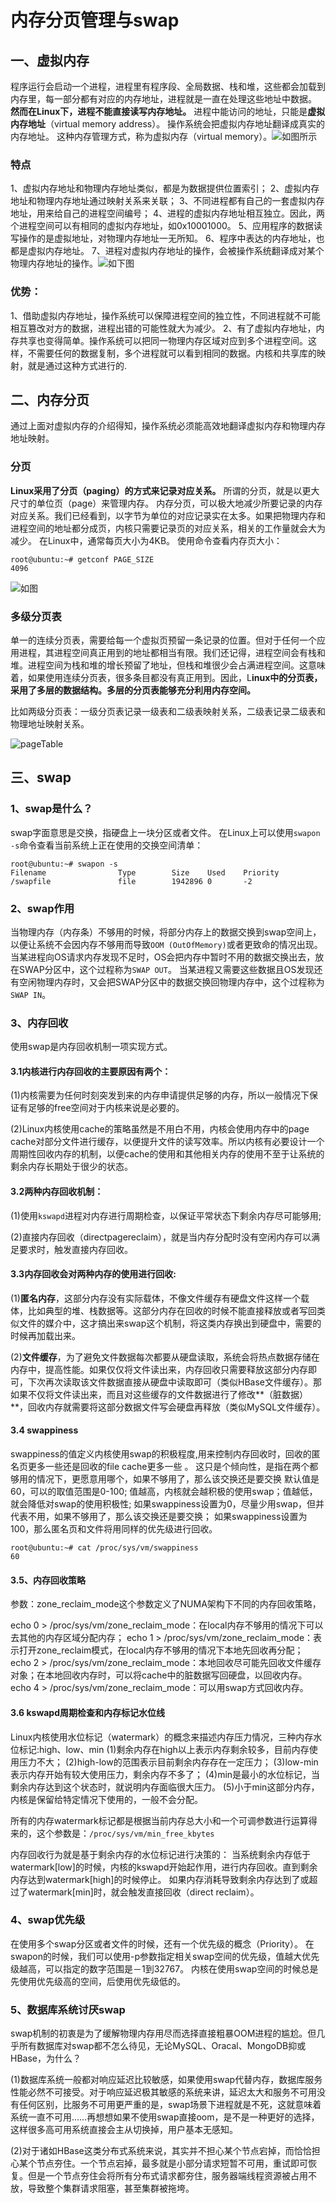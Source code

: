 # 内存分页管理与swap

## 一、虚拟内存

程序运行会启动一个进程，进程里有程序段、全局数据、栈和堆，这些都会加载到内存里，每一部分都有对应的内存地址，进程就是一直在处理这些地址中数据。
**然而在Linux下，进程不能直接读写内存地址。**
进程中能访问的地址，只能是**虚拟内存地址**（virtual memory address）。
操作系统会把虚拟内存地址翻译成真实的内存地址。
这种内存管理方式，称为虚拟内存（virtual memory）。![如图所示](./images/virtualMemory.jpg)

### 特点

1、虚拟内存地址和物理内存地址类似，都是为数据提供位置索引；
2、虚拟内存地址和物理内存地址通过映射关系来关联；
3、不同进程都有自己的一套虚拟内存地址，用来给自己的进程空间编号；
4、进程的虚拟内存地址相互独立。因此，两个进程空间可以有相同的虚拟内存地址，如0x10001000。
5、应用程序的数据读写操作的是虚拟地址，对物理内存地址一无所知。
6、程序中表达的内存地址，也都是虚拟内存地址。
7、进程对虚拟内存地址的操作，会被操作系统翻译成对某个物理内存地址的操作。![如下图](./images/address.jpg)

### 优势：

1、借助虚拟内存地址，操作系统可以保障进程空间的独立性，不同进程就不可能相互篡改对方的数据，进程出错的可能性就大为减少。
2、有了虚拟内存地址，内存共享也变得简单。操作系统可以把同一物理内存区域对应到多个进程空间。这样，不需要任何的数据复制，多个进程就可以看到相同的数据。内核和共享库的映射，就是通过这种方式进行的.

## 二、内存分页

通过上面对虚拟内存的介绍得知，操作系统必须能高效地翻译虚拟内存和物理内存地址映射。

### 分页

**Linux采用了分页（paging）的方式来记录对应关系。**
所谓的分页，就是以更大尺寸的单位页（page）来管理内存。
内存分页，可以极大地减少所要记录的内存对应关系。我们已经看到，以字节为单位的对应记录实在太多。如果把物理内存和进程空间的地址都分成页，内核只需要记录页的对应关系，相关的工作量就会大为减少。
在Linux中，通常每页大小为4KB。
使用命令查看内存页大小：

```shell
root@ubuntu:~# getconf PAGE_SIZE
4096
```

![如图](./images/addressPages.jpg)

### 多级分页表

单一的连续分页表，需要给每一个虚拟页预留一条记录的位置。但对于任何一个应用进程，其进程空间真正用到的地址都相当有限。我们还记得，进程空间会有栈和堆。进程空间为栈和堆的增长预留了地址，但栈和堆很少会占满进程空间。这意味着，如果使用连续分页表，很多条目都没有真正用到。因此，L**inux中的分页表，采用了多层的数据结构。多层的分页表能够充分利用内存空间。**

比如两级分页表：一级分页表记录一级表和二级表映射关系，二级表记录二级表和物理地址映射关系。

![pageTable](./images/pageTables.jpg)

## 三、swap

### 1、swap是什么？

swap字面意思是交换，指硬盘上一块分区或者文件。
在Linux上可以使用`swapon -s`命令查看当前系统上正在使用的交换空间清单：

```shell
root@ubuntu:~# swapon -s
Filename				Type		Size	Used	Priority
/swapfile               file    	1942896	0	    -2
```

### 2、swap作用

当物理内存（内存条）不够用的时候，将部分内存上的数据交换到swap空间上，以便让系统不会因内存不够用而导致`OOM (OutOfMemory)`或者更致命的情况出现。
当某进程向OS请求内存发现不足时，OS会把内存中暂时不用的数据交换出去，放在SWAP分区中，这个过程称为`SWAP OUT`。
当某进程又需要这些数据且OS发现还有空闲物理内存时，又会把SWAP分区中的数据交换回物理内存中，这个过程称为`SWAP IN`。

### 3、内存回收

使用swap是内存回收机制一项实现方式。

#### 3.1内核进行内存回收的主要原因有两个：

(1)内核需要为任何时刻突发到来的内存申请提供足够的内存，所以一般情况下保证有足够的free空间对于内核来说是必要的。

(2)Linux内核使用cache的策略虽然是不用白不用，内核会使用内存中的page cache对部分文件进行缓存，以便提升文件的读写效率。所以内核有必要设计一个周期性回收内存的机制，以便cache的使用和其他相关内存的使用不至于让系统的剩余内存长期处于很少的状态。

#### 3.2两种内存回收机制：

(1)使用`kswapd`进程对内存进行周期检查，以保证平常状态下剩余内存尽可能够用;

(2)直接内存回收（directpagereclaim），就是当内存分配时没有空闲内存可以满足要求时，触发直接内存回收。

#### 3.3内存回收会对两种内存的使用进行回收:

(1)**匿名内存**，这部分内存没有实际载体，不像文件缓存有硬盘文件这样一个载体，比如典型的堆、栈数据等。这部分内存在回收的时候不能直接释放或者写回类似文件的媒介中，这才搞出来swap这个机制，将这类内存换出到硬盘中，需要的时候再加载出来。

(2)**文件缓存**，为了避免文件数据每次都要从硬盘读取，系统会将热点数据存储在内存中，提高性能。如果仅仅将文件读出来，内存回收只需要释放这部分内存即可，下次再次读取该文件数据直接从硬盘中读取即可（类似HBase文件缓存）。那如果不仅将文件读出来，而且对这些缓存的文件数据进行了修改**（脏数据）**，回收内存就需要将这部分数据文件写会硬盘再释放（类似MySQL文件缓存）。

#### 3.4 swappiness

swappiness的值定义内核使用swap的积极程度,用来控制内存回收时，回收的匿名页更多一些还是回收的file cache更多一些 。
这只是个倾向性，是指在两个都够用的情况下，更愿意用哪个，如果不够用了，那么该交换还是要交换
默认值是60，可以的取值范围是0-100;
值越高，内核就会越积极的使用swap；值越低，就会降低对swap的使用积极性;
如果swappiness设置为0，尽量少用swap，但并代表不用，如果不够用了，那么该交换还是要交换；
如果swappiness设置为100，那么匿名页和文件将用同样的优先级进行回收。

```shell
root@ubuntu:~# cat /proc/sys/vm/swappiness 
60
```

#### 3.5、内存回收策略

参数：zone_reclaim_mode这个参数定义了NUMA架构下不同的内存回收策略，

echo 0 > /proc/sys/vm/zone_reclaim_mode：在local内存不够用的情况下可以去其他的内存区域分配内存；
echo 1 > /proc/sys/vm/zone_reclaim_mode：表示打开zone_reclaim模式，在local内存不够用的情况下本地先回收再分配；
echo 2 > /proc/sys/vm/zone_reclaim_mode：本地回收尽可能先回收文件缓存对象；在本地回收内存时，可以将cache中的脏数据写回硬盘，以回收内存。
echo 4 > /proc/sys/vm/zone_reclaim_mode：可以用swap方式回收内存。

#### 3.6 kswapd周期检查和内存标记水位线

Linux内核使用水位标记（watermark）的概念来描述内存压力情况，三种内存水位标记:high、low、min
(1)剩余内存在high以上表示内存剩余较多，目前内存使用压力不大；
(2)high-low的范围表示目前剩余内存存在一定压力；
(3)low-min表示内存开始有较大使用压力，剩余内存不多了；
(4)min是最小的水位标记，当剩余内存达到这个状态时，就说明内存面临很大压力。
(5)小于min这部分内存，内核是保留给特定情况下使用的，一般不会分配。

所有的内存watermark标记都是根据当前内存总大小和一个可调参数进行运算得来的，这个参数是：`/proc/sys/vm/min_free_kbytes`

内存回收行为就是基于剩余内存的水位标记进行决策的：
当系统剩余内存低于watermark[low]的时候，内核的kswapd开始起作用，进行内存回收。直到剩余内存达到watermark[high]的时候停止。
如果内存消耗导致剩余内存达到了或超过了watermark[min]时，就会触发直接回收（direct reclaim）。

### 4、swap优先级

在使用多个swap分区或者文件的时候，还有一个优先级的概念（Priority）。
在swapon的时候，我们可以使用-p参数指定相关swap空间的优先级，值越大优先级越高，可以指定的数字范围是－1到32767。
内核在使用swap空间的时候总是先使用优先级高的空间，后使用优先级低的。

### 5、数据库系统讨厌swap

swap机制的初衷是为了缓解物理内存用尽而选择直接粗暴OOM进程的尴尬。但几乎所有数据库对swap都不怎么待见，无论MySQL、Oracal、MongoDB抑或HBase，为什么？

(1)数据库系统一般都对响应延迟比较敏感，如果使用swap代替内存，数据库服务性能必然不可接受。对于响应延迟极其敏感的系统来讲，延迟太大和服务不可用没有任何区别，比服务不可用更严重的是，swap场景下进程就是不死，这就意味着系统一直不可用……再想想如果不使用swap直接oom，是不是一种更好的选择，这样很多高可用系统直接会主从切换掉，用户基本无感知。

(2)对于诸如HBase这类分布式系统来说，其实并不担心某个节点宕掉，而恰恰担心某个节点夯住。一个节点宕掉，最多就是小部分请求短暂不可用，重试即可恢复。但是一个节点夯住会将所有分布式请求都夯住，服务器端线程资源被占用不放，导致整个集群请求阻塞，甚至集群被拖垮。